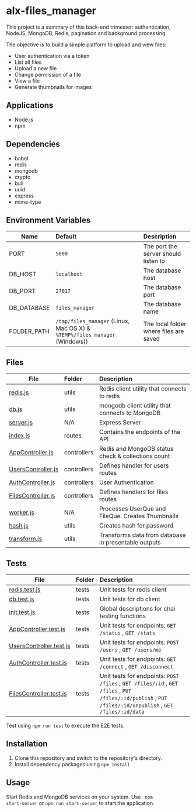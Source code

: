# alx-files_manager
This project is a summary of this back-end trimester: authentication, NodeJS, MongoDB, Redis, pagination and background processing.

The objective is to build a simple platform to upload and view files:

+ User authentication via a token
+ List all files
+ Upload a new file
+ Change permission of a file
+ View a file
+ Generate thumbnails for images

## Applications
+ Node.js
+ npm

## Dependencies
+ babel
+ redis
+ mongodb
+ crypto
+ bull
+ uuid
+ express
+ mime-type

## Environment Variables
| Name | Default | Description |
| ---  |:--------|:------------|
| PORT | <code>5000</code>    | The port the server should listen to |
| DB_HOST | <code>localhost</code> | The database host |
| DB_PORT | <code>27017</code> | The database port |
| DB_DATABASE | <code>files_manager</code> | The database name |
| FOLDER_PATH | <code>/tmp/files_manager</code> (Linux, Mac OS X) & <code>%TEMP%/files_manager</code> (Windows)) | The local folder where files are saved |


## Files
| File | Folder | Description | 
|------|:-------|:------------|
| [redis.js](utils/redis.js) | utils | Redis client utility that connects to redis |
| [db.js](utils/db.js) | utils | mongodb client utility that connects to MongoDB |
| [server.js](server.js) | N/A | Express Server |
| [index.js](routes/index.js) | routes | Contains the endpoints of the API | 
| [AppController.js](controllers/AppController.js) | controllers | Redis and MongoDB status check & collections count |
| [UsersController.js](controllers/UsersController.js) | controllers | Defines handler for users routes |
| [AuthController.js](controllers/AuthController.js) | controllers | User Authentication | 
| [FilesController.js](controllers/FilesController.js) | controllers | Defines handlers for files routes | 
| [worker.js](worker.js) | N/A | Processes UserQue and FileQue. Creates Thumbnails |
| [hash.js](utils/hash.js) | utils | Creates hash for password |
| [transform.js](utils/transform.js) | utils | Transforms data from database in presentable outputs |

## Tests

| File | Folder | Description |
|------|:-------|:------------|
| [redis.test.js](tests/redis.test.js) | tests | Unit tests for redis client |
| [db.test.js](tests/db.test.js) | tests | Unit tests for db client |
| [init.test.js](tests/init.test.js) | tests | Global descriptions for chai testing functions |
| [AppController.test.js](tests/AppController.test.js) | tests | Unit tests for endpoints: <code>GET /status</code> , <code>GET /stats</code> |
| [UsersController.test.js](tests/UsersController.test.js) | tests | Unit tests for endpoints: <code>POST /users</code> ,  <code>GET /users/me</code> |
| [AuthController.test.js](tests/AuthController.test.js) | tests | Unit tests for endpoints: <code>GET /connect</code> , <code>GET /disconnect</code> |
| [FilesController.test.js](tests/FilesController.test.js) | tests | Unit tests for endpoints: <code>POST /files</code> , <code>GET /files/:id</code> , <code>GET /files</code> , <code>PUT /files/:id/publish</code> , <code>PUT /files/:id/unpublish</code> , <code>GET /files/:id/data</code> |

Test using  <code>npm run test</code> to execute the E2E tests.

## Installation
1. Clone this repository and switch to the repository's  directory.
2. Install dependency packages using <code>npm install</code>

## Usage
Start Redis and MongoDB services on your system. Use <code> npm start-server</code> or <code>npm run start-server</code> to start the application.

